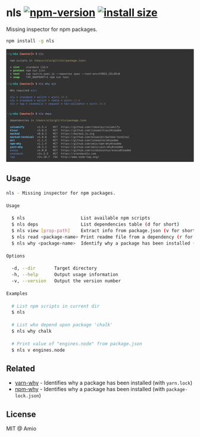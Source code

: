 # nls [![npm-version][npm-badge]][npm-link] [![install size][size-badge]][size-link]

Missing inspector for npm packages.

```bash
npm install -g nls
```

![nls-screenshot][screenshot]

## Usage

```bash
nls - Missing inspector for npm packages.

Usage

  $ nls                     List available npm scripts
  $ nls deps                List dependencies table (d for short)
  $ nls view [prop-path]    Extract info from package.json (v for short)
  $ nls read <package-name> Print readme file from a dependency (r for short)
  $ nls why <package-name>  Identify why a package has been installed (w for short)

Options

  -d, --dir       Target directory
  -h, --help      Output usage information
  -v, --version   Output the version number

Examples

  # List npm scripts in current dir
  $ nls

  # List who depend upon package 'chalk'
  $ nls why chalk

  # Print value of "engines.node" from package.json
  $ nls v engines.node
```

## Related

- [yarn-why](https://github.com/amio/yarn-why) - Identifies why a package has been installed (with `yarn.lock`)
- [npm-why](https://github.com/amio/npm-why) - Identifies why a package has been installed (with `package-lock.json`)

## License

MIT @ Amio

[screenshot]: ./nls-screenshot.png
[amio-link]: https://github.com/amio
[npm-badge]: https://badgen.net/npm/v/nls
[npm-link]: https://www.npmjs.com/package/nls
[size-badge]: https://badgen.net/packagephobia/install/nls
[size-link]: https://packagephobia.now.sh/result?p=nls
